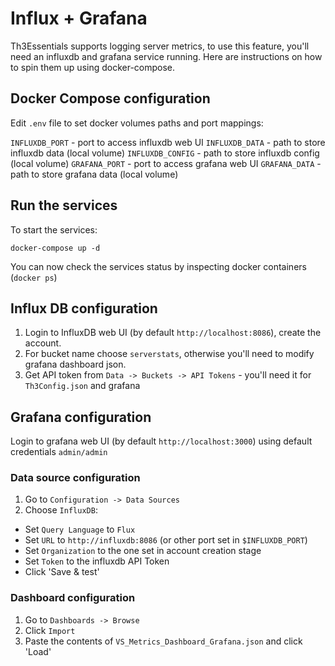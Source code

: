 # Influx + Grafana

Th3Essentials supports logging server metrics, to use this feature, you'll need an influxdb and grafana service running. Here are instructions on how to spin them up using docker-compose.

## Docker Compose configuration

Edit `.env` file to set docker volumes paths and port mappings:

`INFLUXDB_PORT` - port to access influxdb web UI
`INFLUXDB_DATA` - path to store influxdb data (local volume)
`INFLUXDB_CONFIG` - path to store influxdb config (local volume)
`GRAFANA_PORT` - port to access grafana web UI
`GRAFANA_DATA` - path to store grafana data (local volume)

## Run the services

To start the services:

```
docker-compose up -d
```

You can now check the services status by inspecting docker containers (`docker ps`)

## Influx DB configuration

1. Login to InfluxDB web UI (by default `http://localhost:8086`), create the account.
2. For bucket name choose `serverstats`, otherwise you'll need to modify grafana dashboard json.
3. Get API token from `Data -> Buckets -> API Tokens` - you'll need it for `Th3Config.json` and grafana

## Grafana configuration

Login to grafana web UI (by default `http://localhost:3000`) using default credentials `admin/admin`

### Data source configuration

1. Go to `Configuration -> Data Sources`
2. Choose `InfluxDB`:

- Set `Query Language` to `Flux`
- Set `URL` to `http://influxdb:8086` (or other port set in `$INFLUXDB_PORT`)
- Set `Organization` to the one set in account creation stage
- Set `Token` to the influxdb API Token
- Click 'Save & test'

### Dashboard configuration

1. Go to `Dashboards -> Browse`
2. Click `Import`
3. Paste the contents of `VS_Metrics_Dashboard_Grafana.json` and click 'Load'
